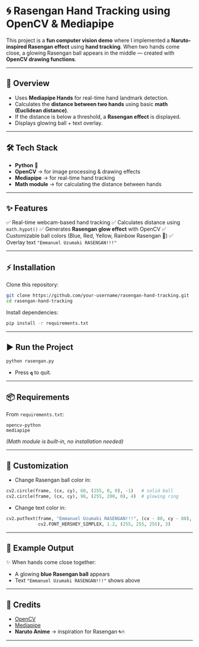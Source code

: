 # 🌀 Rasengan Hand Tracking using OpenCV & Mediapipe

This project is a **fun computer vision demo** where I implemented a **Naruto-inspired Rasengan effect** using **hand tracking**.
When two hands come close, a glowing Rasengan ball appears in the middle — created with **OpenCV drawing functions**.

---

## 📖 Overview

* Uses **Mediapipe Hands** for real-time hand landmark detection.
* Calculates the **distance between two hands** using basic **math (Euclidean distance)**.
* If the distance is below a threshold, a **Rasengan effect** is displayed.
* Displays glowing ball + text overlay.

---

## 🛠️ Tech Stack

* **Python** 🐍
* **OpenCV** → for image processing & drawing effects
* **Mediapipe** → for real-time hand tracking
* **Math module** → for calculating the distance between hands

---

## ✨ Features

✅ Real-time webcam-based hand tracking
✅ Calculates distance using `math.hypot()`
✅ Generates **Rasengan glow effect** with OpenCV
✅ Customizable ball colors (Blue, Red, Yellow, Rainbow Rasengan 🌈)
✅ Overlay text `"Emmanuel Uzumaki RASENGAN!!!"`

---

## ⚡ Installation

Clone this repository:

```bash
git clone https://github.com/your-username/rasengan-hand-tracking.git
cd rasengan-hand-tracking
```

Install dependencies:

```bash
pip install -r requirements.txt
```

---

## ▶️ Run the Project

```bash
python rasengan.py
```

* Press **`q`** to quit.

---

## 📦 Requirements

From `requirements.txt`:

```
opencv-python
mediapipe
```

*(Math module is built-in, no installation needed)*

---

## 🎨 Customization

* Change Rasengan ball color in:

```python
cv2.circle(frame, (cx, cy), 60, (255, 0, 0), -1)   # solid ball
cv2.circle(frame, (cx, cy), 90, (255, 200, 0), 4)  # glowing ring
```

* Change text color in:

```python
cv2.putText(frame, "Emmanuel Uzumaki RASENGAN!!!", (cx - 80, cy - 80),
            cv2.FONT_HERSHEY_SIMPLEX, 1.2, (255, 255, 255), 3)
```

---

## 📸 Example Output

✨ When hands come close together:

* A glowing **blue Rasengan ball** appears
* Text `"Emmanuel Uzumaki RASENGAN!!!"` shows above

---

## 🙌 Credits

* [OpenCV](https://opencv.org/)
* [Mediapipe](https://developers.google.com/mediapipe)
* **Naruto Anime** → inspiration for Rasengan 🌀🔥

---
